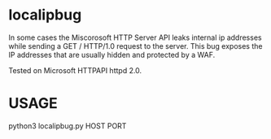 # localipbug
In some cases the Miscorosoft HTTP Server API leaks internal ip addresses while sending a GET / HTTP/1.0 request to the server. This bug exposes the IP addresses that are usually hidden and protected by a WAF.

Tested on Microsoft HTTPAPI httpd 2.0.


# USAGE

python3 localipbug.py HOST PORT
